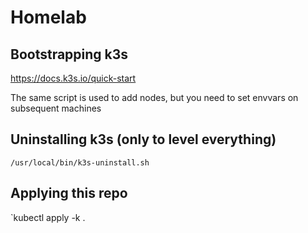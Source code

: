 # Homelab

## Bootstrapping k3s

https://docs.k3s.io/quick-start

The same script is used to add nodes, but you need to set envvars on subsequent machines

## Uninstalling k3s (only to level everything)
`/usr/local/bin/k3s-uninstall.sh`

## Applying this repo

`kubectl apply -k .
